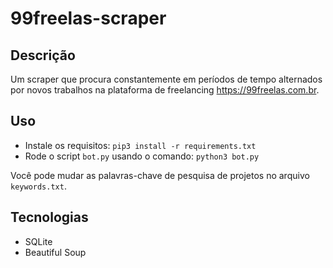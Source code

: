 # 99freelas-scraper
## Descrição
Um scraper que procura constantemente em períodos de tempo alternados por novos trabalhos na plataforma de freelancing https://99freelas.com.br.

## Uso
* Instale os requisitos: `pip3 install -r requirements.txt`
* Rode o script `bot.py` usando o comando: `python3 bot.py`

Você pode mudar as palavras-chave de pesquisa de projetos no arquivo `keywords.txt`.

## Tecnologias
* SQLite
* Beautiful Soup
